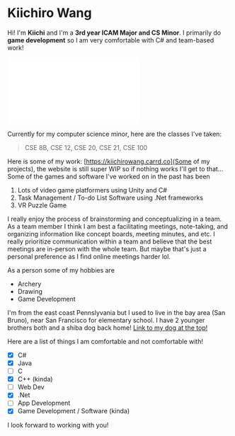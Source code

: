 # Kiichiro Wang
Hi! I'm **Kiichi** and I'm a **3rd year ICAM Major and CS Minor**. I primarily do __game development__ so I am very comfortable with C# and team-based work!

<a name="my-custom-anchor-point"></a>
![Profile Pic](CSE110-Profile-Page\index.md)

Currently for my computer science minor, here are the classes I've taken:
> CSE 8B,
> CSE 12,
> CSE 20,
> CSE 21,
> CSE 100

Here is some of my work: [https://kiichirowang.carrd.co](Some of my projects), the website is still super WIP so if nothing works I'll get to that...
Some of the games and software I've worked on in the past has been
1. Lots of video game platformers using Unity and C#
2. Task Management / To-do List Software using .Net frameworks
3. VR Puzzle Game

I really enjoy the process of brainstorming and conceptualizing in a team. As a team member I think I am best a facilitating meetings, note-taking, and organizing information like concept boards, meeting minutes, and etc. I really prioritize communication within a team and believe that the best meetings are in-person with the whole team. But maybe that's just a personal preference as I find online meetings harder lol.

As a person some of my hobbies are 
- Archery
- Drawing
- Game Development

I'm from the east coast Pennslyvania but I used to live in the bay area (San Bruno), near San Francisco for elementary school. I have 2 younger brothers both and a shiba dog back home! 
[Link to my dog at the top!](#my-custom-anchor-point)

Here are a list of things I am comfortable and not comfortable with!
- [x] C#
- [x] Java
- [ ] C
- [x] C++ (kinda)
- [ ] Web Dev
- [x] .Net
- [ ] App Development
- [x] Game Development / Software (kinda) 

I look forward to working with you!